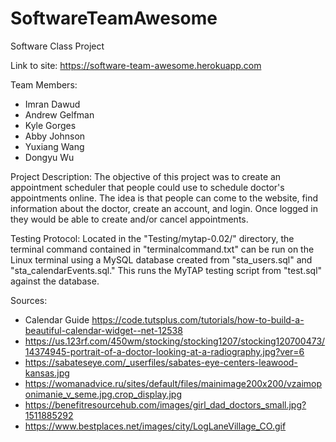 # SoftwareTeamAwesome
Software Class Project

Link to site: https://software-team-awesome.herokuapp.com

Team Members:
- Imran Dawud
- Andrew Gelfman
- Kyle Gorges
- Abby Johnson
- Yuxiang Wang
- Dongyu Wu

Project Description:
The objective of this project was to create an appointment scheduler that people could use to schedule doctor's appointments online. The idea is that people can come to the website, find information about the doctor, create an account, and login. Once logged in they would be able to create and/or cancel appointments.

Testing Protocol:
Located in the "Testing/mytap-0.02/" directory, the terminal command contained in "terminalcommand.txt" can be run on the Linux terminal using a MySQL database created from "sta_users.sql" and "sta_calendarEvents.sql." This runs the MyTAP testing script from "test.sql" against the database.

Sources:
- Calendar Guide https://code.tutsplus.com/tutorials/how-to-build-a-beautiful-calendar-widget--net-12538
- https://us.123rf.com/450wm/stocking/stocking1207/stocking120700473/14374945-portrait-of-a-doctor-looking-at-a-radiography.jpg?ver=6
- https://sabateseye.com/_userfiles/sabates-eye-centers-leawood-kansas.jpg
- https://womanadvice.ru/sites/default/files/mainimage200x200/vzaimoponimanie_v_seme.jpg.crop_display.jpg
- https://benefitresourcehub.com/images/girl_dad_doctors_small.jpg?1511885292
- https://www.bestplaces.net/images/city/LogLaneVillage_CO.gif
